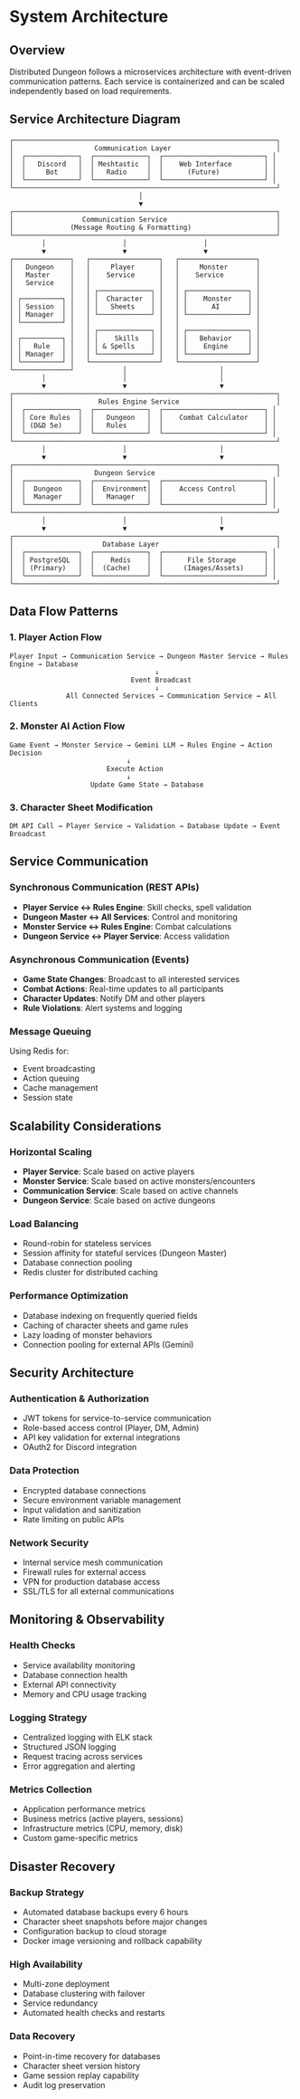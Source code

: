 # System Architecture

## Overview

Distributed Dungeon follows a microservices architecture with event-driven communication patterns. Each service is containerized and can be scaled independently based on load requirements.

## Service Architecture Diagram

```
┌─────────────────────────────────────────────────────────────────┐
│                    Communication Layer                          │
│  ┌─────────────┐  ┌─────────────┐  ┌─────────────────────────┐ │
│  │   Discord   │  │ Meshtastic  │  │    Web Interface        │ │
│  │     Bot     │  │   Radio     │  │      (Future)           │ │
│  └─────────────┘  └─────────────┘  └─────────────────────────┘ │
└─────────────────────────────────────────────────────────────────┘
                                │
                                ▼
┌─────────────────────────────────────────────────────────────────┐
│                 Communication Service                           │
│              (Message Routing & Formatting)                     │
└─────────────────────────────────────────────────────────────────┘
        │                   │                   │
        ▼                   ▼                   ▼
┌──────────────┐   ┌─────────────────┐   ┌───────────────────┐
│   Dungeon    │   │     Player      │   │     Monster       │
│   Master     │   │    Service      │   │    Service        │
│   Service    │   │                 │   │                   │
│              │   │ ┌─────────────┐ │   │ ┌───────────────┐ │
│ ┌──────────┐ │   │ │  Character  │ │   │ │    Monster    │ │
│ │ Session  │ │   │ │   Sheets    │ │   │ │      AI       │ │
│ │ Manager  │ │   │ └─────────────┘ │   │ └───────────────┘ │
│ └──────────┘ │   │                 │   │                   │
│              │   │ ┌─────────────┐ │   │ ┌───────────────┐ │
│ ┌──────────┐ │   │ │    Skills   │ │   │ │   Behavior    │ │
│ │   Rule   │ │   │ │ & Spells    │ │   │ │    Engine     │ │
│ │ Manager  │ │   │ └─────────────┘ │   │ └───────────────┘ │
│ └──────────┘ │   └─────────────────┘   └───────────────────┘
└──────────────┘            │                       │
        │                   │                       │
        ▼                   ▼                       ▼
┌─────────────────────────────────────────────────────────────────┐
│                     Rules Engine Service                        │
│  ┌─────────────┐  ┌─────────────┐  ┌─────────────────────────┐ │
│  │ Core Rules  │  │   Dungeon   │  │    Combat Calculator    │ │
│  │ (D&D 5e)    │  │   Rules     │  │                         │ │
│  └─────────────┘  └─────────────┘  └─────────────────────────┘ │
└─────────────────────────────────────────────────────────────────┘
        │                   │                       │
        ▼                   ▼                       ▼
┌─────────────────────────────────────────────────────────────────┐
│                    Dungeon Service                              │
│  ┌─────────────┐  ┌─────────────┐  ┌─────────────────────────┐ │
│  │  Dungeon    │  │  Environment│  │    Access Control       │ │
│  │  Manager    │  │   Manager   │  │                         │ │
│  └─────────────┘  └─────────────┘  └─────────────────────────┘ │
└─────────────────────────────────────────────────────────────────┘
        │                   │                       │
        ▼                   ▼                       ▼
┌─────────────────────────────────────────────────────────────────┐
│                      Database Layer                             │
│  ┌─────────────┐  ┌─────────────┐  ┌─────────────────────────┐ │
│  │ PostgreSQL  │  │    Redis    │  │      File Storage       │ │
│  │ (Primary)   │  │  (Cache)    │  │     (Images/Assets)     │ │
│  └─────────────┘  └─────────────┘  └─────────────────────────┘ │
└─────────────────────────────────────────────────────────────────┘
```

## Data Flow Patterns

### 1. Player Action Flow
```
Player Input → Communication Service → Dungeon Master Service → Rules Engine → Database
                                    ↓
                              Event Broadcast
                                    ↓
              All Connected Services → Communication Service → All Clients
```

### 2. Monster AI Action Flow
```
Game Event → Monster Service → Gemini LLM → Rules Engine → Action Decision
                             ↓
                        Execute Action
                             ↓
                    Update Game State → Database
```

### 3. Character Sheet Modification
```
DM API Call → Player Service → Validation → Database Update → Event Broadcast
```

## Service Communication

### Synchronous Communication (REST APIs)
- **Player Service ↔ Rules Engine**: Skill checks, spell validation
- **Dungeon Master ↔ All Services**: Control and monitoring
- **Monster Service ↔ Rules Engine**: Combat calculations
- **Dungeon Service ↔ Player Service**: Access validation

### Asynchronous Communication (Events)
- **Game State Changes**: Broadcast to all interested services
- **Combat Actions**: Real-time updates to all participants
- **Character Updates**: Notify DM and other players
- **Rule Violations**: Alert systems and logging

### Message Queuing
Using Redis for:
- Event broadcasting
- Action queuing
- Cache management
- Session state

## Scalability Considerations

### Horizontal Scaling
- **Player Service**: Scale based on active players
- **Monster Service**: Scale based on active monsters/encounters
- **Communication Service**: Scale based on active channels
- **Dungeon Service**: Scale based on active dungeons

### Load Balancing
- Round-robin for stateless services
- Session affinity for stateful services (Dungeon Master)
- Database connection pooling
- Redis cluster for distributed caching

### Performance Optimization
- Database indexing on frequently queried fields
- Caching of character sheets and game rules
- Lazy loading of monster behaviors
- Connection pooling for external APIs (Gemini)

## Security Architecture

### Authentication & Authorization
- JWT tokens for service-to-service communication
- Role-based access control (Player, DM, Admin)
- API key validation for external integrations
- OAuth2 for Discord integration

### Data Protection
- Encrypted database connections
- Secure environment variable management
- Input validation and sanitization
- Rate limiting on public APIs

### Network Security
- Internal service mesh communication
- Firewall rules for external access
- VPN for production database access
- SSL/TLS for all external communications

## Monitoring & Observability

### Health Checks
- Service availability monitoring
- Database connection health
- External API connectivity
- Memory and CPU usage tracking

### Logging Strategy
- Centralized logging with ELK stack
- Structured JSON logging
- Request tracing across services
- Error aggregation and alerting

### Metrics Collection
- Application performance metrics
- Business metrics (active players, sessions)
- Infrastructure metrics (CPU, memory, disk)
- Custom game-specific metrics

## Disaster Recovery

### Backup Strategy
- Automated database backups every 6 hours
- Character sheet snapshots before major changes
- Configuration backup to cloud storage
- Docker image versioning and rollback capability

### High Availability
- Multi-zone deployment
- Database clustering with failover
- Service redundancy
- Automated health checks and restarts

### Data Recovery
- Point-in-time recovery for databases
- Character sheet version history
- Game session replay capability
- Audit log preservation